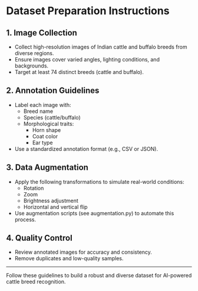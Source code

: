 # Dataset Preparation Instructions

## 1. Image Collection
- Collect high-resolution images of Indian cattle and buffalo breeds from diverse regions.
- Ensure images cover varied angles, lighting conditions, and backgrounds.
- Target at least 74 distinct breeds (cattle and buffalo).

## 2. Annotation Guidelines
- Label each image with:
  - Breed name
  - Species (cattle/buffalo)
  - Morphological traits:
    - Horn shape
    - Coat color
    - Ear type
- Use a standardized annotation format (e.g., CSV or JSON).

## 3. Data Augmentation
- Apply the following transformations to simulate real-world conditions:
  - Rotation
  - Zoom
  - Brightness adjustment
  - Horizontal and vertical flip
- Use augmentation scripts (see augmentation.py) to automate this process.

## 4. Quality Control
- Review annotated images for accuracy and consistency.
- Remove duplicates and low-quality samples.

---

Follow these guidelines to build a robust and diverse dataset for AI-powered cattle breed recognition.
